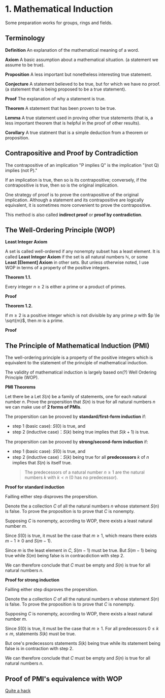 # 1. Mathematical Induction

Some preparation works for groups, rings and fields.

## Terminology

**Definition**
An explanation of the mathematical meaning of a word.

**Axiom**
A basic assumption about a mathematical situation. (a statement we assume to be true).

**Proposition**
A less important but nonetheless interesting true statement.

**Conjecture**
A statement believed to be true, but for which we have no proof. (a statement that is being proposed to be a true statement).

**Proof**
The explanation of why a statement is true.

**Theorem**
A statement that has been proven to be true.

**Lemma**
A true statement used in proving other true statements (that is, a less important theorem that is helpful in the proof of other results).

**Corollary**
A true statment that is a simple deduction from a theorem or proposition.


## Contrapositive and Proof by Contradiction

The contrapositive of an implication "P implies Q" is the implication "(not Q) implies (not P)."

If an implication is true, then so is its contrapositive; conversely, if the contrapositive is true, then so is the original implication. 

One strategy of proof is to prove the contrapositive of the original implication. Although a statement and its contrapositive are logically equivalent, it is sometimes more convenient to prove the contrapositive. 

This method is also called **indirect proof** or **proof by contradiction**.

## The Well-Ordering Principle (WOP)


**Least Integer Axiom**

A set is called well-ordered if any nonempty subset has a least element. It is called **Least Integer Axiom** if the set is all natural numbers $\mathbb{N}$, or some **Least [Element] Axiom** in other sets. But unless otherwise noted, I use WOP in terms of a property of the positive integers.

**Theorem 1.1.**

Every integer $n \ge 2$ is either a prime or a product of primes.

**Proof**


**Theorem 1.2.**

If $m \ge 2$ is a positive integer which is not divisible by any prime $p$ with $p \le \sqrt{m}$, then $m$ is a prime.

**Proof**



## The Principle of Mathematical Induction (PMI)


The well-ordering principle is a property of the positive integers which is equivalent to the statement of the principle of mathematical induction.

The validity of mathematical induction is largely based on(?) Well Ordering Principle (WOP). 


**PMI Theorems**

Let there be a Let $S(n)$ be a family of statements, one for each natural number $n$. Prove the propersition that $S(n)$ is true for all natural numbers $n$ we can make use of **2 forms of PMIs**.

The propersition can be prooved by **standard/first-form induction** if:  

- step 1 (basic case): $S(0)$ is true, and
- step 2 (inductive case)：$S(k)$ being true implies that $S(k + 1)$ is true.

The propersition can be prooved by **strong/second-form induction** if:  

- step 1 (basic case): $S(0)$ is true, and
- step 2 (inductive case)：$S(k)$ being true for all **predecessors** $k$ of $n$ implies that $S(n)$ is itself true.
    > The predecessors of a natural number $n \ge 1$ are the natural numbers $k$ with $k \lt n$ (0 has no predecessor).

**Proof for standard induction**

Failling either step disproves the propersition.

Denote the a collection $C$ of all the natural numbers $n$ whose statement $S(n)$ is false. To prove the proposition is to prove that $C$ is nonempty.

Supposing $C$ is nonempty, according to WOP, there exists a least natural number $m$. 

Since $S(0)$ is true, it must be the case that $m \ge 1$, which means there exists $m - 1 \ge 0$ and $S(m-1)$. 

Since $m$ is the least element in $C$, $S(m-1)$ must be true. But $S(m-1)$ being true while $S(m)$ being false is in contracdiction with step 2. 

We can therefore conclude that $C$ must be empty and $S(n)$ is true for all natural numbers $n$.


**Proof for strong induction**

Failling either step disproves the propersition.

Denote the a collection $C$ of all the natural numbers $n$ whose statement $S(n)$ is false. To prove the proposition is to prove that $C$ is nonempty.

Supposing $C$ is nonempty, according to WOP, there exists a least natural number $m$. 

Since $S(0)$ is true, it must be the case that $m \ge 1$. For all predecessors $0 \le k \le m$, statements $S(k)$ must be true. 

But one's predecessors statements $S(k)$ being true while its statement being false is in contraction with step 2. 

We can therefore conclude that $C$ must be empty and $S(n)$ is true for all natural numbers $n$.


## Proof of PMI's equivalence with WOP

[Quite a hack](https://brilliant.org/wiki/the-well-ordering-principle/)
